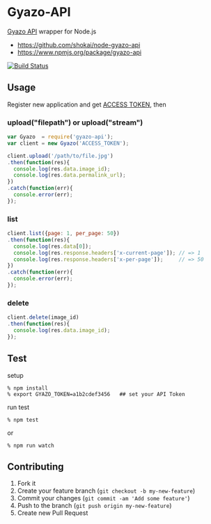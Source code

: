 Gyazo-API
=========
[Gyazo API](https://gyazo.com/api/docs) wrapper for Node.js

- https://github.com/shokai/node-gyazo-api
- https://www.npmjs.org/package/gyazo-api

[![Build Status](https://travis-ci.org/shokai/node-gyazo-api.svg?branch=master)](https://travis-ci.org/shokai/node-gyazo-api)


Usage
-----

Register new application and get [ACCESS TOKEN](https://gyazo.com/oauth/applications), then

### upload("filepath") or upload("stream")

```javascript
var Gyazo  = require('gyazo-api');
var client = new Gyazo('ACCESS_TOKEN');

client.upload('/path/to/file.jpg')
.then(function(res){
  console.log(res.data.image_id);
  console.log(res.data.permalink_url);
})
.catch(function(err){
  console.error(err);
});
```

### list

```javascript
client.list({page: 1, per_page: 50})
.then(function(res){
  console.log(res.data[0]);
  console.log(res.response.headers['x-current-page']); // => 1
  console.log(res.response.headers['x-per-page']);     // => 50
})
.catch(function(err){
  console.error(err);
});
```

### delete

```javascript
client.delete(image_id)
.then(function(res){
  console.log(res.data.image_id);
});
```


Test
----

setup

    % npm install
    % export GYAZO_TOKEN=a1b2cdef3456   ## set your API Token

run test

    % npm test

or

    % npm run watch


Contributing
------------
1. Fork it
2. Create your feature branch (`git checkout -b my-new-feature`)
3. Commit your changes (`git commit -am 'Add some feature'`)
4. Push to the branch (`git push origin my-new-feature`)
5. Create new Pull Request
